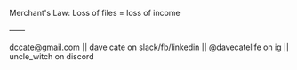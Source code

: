Merchant's Law: Loss of files = loss of income

——

dccate@gmail.com || dave cate on slack/fb/linkedin || @davecatelife on ig || uncle_witch on discord

<!---
davecate/davecate is a ✨ special ✨ repository because its `README.md` (this file) appears on your GitHub profile.
You can click the Preview link to take a look at your changes.
--->
